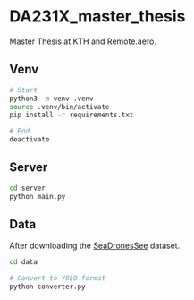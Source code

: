 # DA231X_master_thesis

Master Thesis at KTH and Remote.aero.

## Venv

```sh
# Start
python3 -m venv .venv
source .venv/bin/activate
pip install -r requirements.txt

# End
deactivate
```

## Server

```sh
cd server
python main.py
```

## Data

After downloading the [SeaDronesSee](https://www.kaggle.com/datasets/ubiratanfilho/sds-dataset) dataset.

```sh
cd data

# Convert to YOLO format
python converter.py
```
